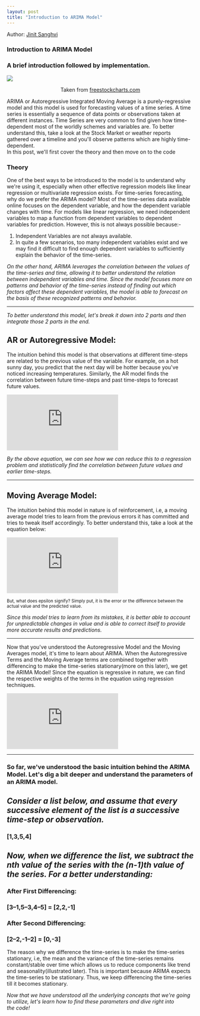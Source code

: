 ```yaml
---
layout: post
title: "Introduction to ARIMA Model"
---
```


Author: [Jinit Sanghvi](www.linkedin.com/in/jinit-sanghvi-4329a016b)

### Introduction to ARIMA Model

<h3>A brief introduction followed by implementation.</h3>
<img src="https://www.freestockcharts.com/help/Content/Resources/Images/timeseriesforecast.png">
<p style="text-align:center;">Taken from <a href="https://www.freestockcharts.com/">freestockcharts.com</a></p>

ARIMA or Autoregressive Integrated Moving Average is a purely-regressive model and this model is used for forecasting values of a time series. A time series is essentially a sequence of data points or observations taken at different instances. Time Series are very common to find given how time-dependent most of the worldly schemes and variables are. To better understand this, take a look at the Stock Market or weather reports gathered over a timeline and you'll observe patterns which are highly time-dependent.
<br>
In this post, we'll first cover the theory and then move on to the code
### Theory
One of the best ways to be introduced to the model is to understand why we're using it, especially when other effective regression models like linear regression or multivariate regression exists. For time-series forecasting, why do we prefer the ARIMA model? Most of the time-series data available online focuses on the dependent variable, and how the dependent variable changes with time. For models like linear regression, we need independent variables to map a function from dependent variables to dependent variables for prediction.
However, this is not always possible because:-
<br>
<ol>
    <li>Independent Variables are not always available.</li>
        <li>In quite a few scenarios, too many independent variables exist and we may find it difficult to find enough dependent variables to sufficiently explain the behavior of the time-series.</li>
</ol>
<i>On the other hand, ARIMA leverages the correlation between the values of the time-series and time, allowing it to better understand the relation between independent variables and time. Since the model focuses more on patterns and behavior of the time-series instead of finding out which factors affect these dependent variables, the model is able to forecast on the basis of these recognized patterns and behavior.</i>
<hr>
<i>To better understand this model, let's break it down into 2 parts and then integrate those 2 parts in the end.</i>
<h2>AR or Autoregressive Model:</h2>
<p>The intuition behind this model is that observations at different time-steps are related to the previous value of the variable. For example, on a hot sunny day, you predict that the next day will be hotter because you've noticed increasing temperatures. Similarly, the AR model finds the correlation between future time-steps and past time-steps to forecast future values.<p>

![AR Equation](https://latex.codecogs.com/gif.latex?Y_t%20%3D%20%5Calpha%20&plus;%20%5Cbeta_1*Y_t_-_1%20&plus;%20%5Cbeta_2*Y_t_-_2%20..%20&plus;%20%5Cbeta_p*Y_t_-_p%20&plus;%20%5Cepsilon_1)

<i>By the above equation, we can see how we can reduce this to a regression problem and statistically find the correlation between future values and earlier time-steps.</i>
<hr>
<h2>Moving Average Model:</h2>
<p>The intuition behind this model in nature is of reinforcement, i.e, a moving average model tries to learn from the previous errors it has committed and tries to tweak itself accordingly. To better understand this, take a look at the equation below:</p>


![MA_Equation](https://latex.codecogs.com/gif.latex?Y_t%20%3D%20%5Calpha%20&plus;%20%5Cepsilon_t%20&plus;%20%5Cphi_1%20%5Cepsilon_t-1%20&plus;%20%5Cphi_2%20%5Cepsilon_t-2%20&plus;%20...%20&plus;%20%5Cphi_q%20%5Cepsilon_t-q)

<small>But, what does epsilon signify? Simply put, it is the error or the difference between the actual value and the predicted value.</small>
<br>

<i>Since this model tries to learn from its mistakes, it is better able to account for unpredictable changes in value and is able to correct itself to provide more accurate results and predictions.</i>
<hr>
Now that you've understood the Autoregressive Model and the Moving Averages model, it's time to learn about ARIMA. When the Autoregressive Terms and the Moving Average terms are combined together with differencing to make the time-series stationary(more on this later), we get the ARIMA Model! Since the equation is regressive in nature, we can find the respective weights of the terms in the equation using regression techniques.

![ARIMA Equation](https://latex.codecogs.com/gif.latex?Y_t%20%3D%20%5Calpha%20&plus;%20%5Cbeta%20_1Y_t_-_1%20&plus;%20%5Cbeta%20_2Y_t_-_2%20&plus;%20....%20&plus;%20%5Cbeta%20_pY_t_-_p%20&plus;%20%5Cphi%20_1%5Cepsilon_t_-_1%20&plus;%20%5Cphi%20_2%5Cepsilon_t_-_2%20&plus;%20....%20&plus;%20%5Cphi%20_q%5Cepsilon_t_-_q)

<hr>

<h3>So far, we've understood the basic intuition behind the ARIMA Model. Let's dig a bit deeper and understand the parameters of an ARIMA model.</h3>

<h2 style="font-style:italic;">Consider a list below, and assume that every successive element of the list is a successive time-step or observation.</h2>
<h3>[1,3,5,4]</h3>

<h2 style="font-style:italic;">Now, when we difference the list, we subtract the nth value of the series with the (n-1)th value of the series. For a better understanding:</h2>

<h3>After First Differencing:</h3>
<h3>[3–1,5–3,4–5] = [2,2,-1]</h3>
<h3>After Second Differencing:</h3>
<h3>[2–2,-1–2] = [0,-3]</h3>

<p>The reason why we difference the time-series is to make the time-series stationary, i.e, the mean and the variance of the time-series remains constant/stable over time which allows us to reduce components like trend and seasonality(illustrated later). This is important because ARIMA expects the time-series to be stationary. Thus, we keep differencing the time-series till it becomes stationary.</p>

<i>Now that we have understood all the underlying concepts that we're going to utilize, let's learn how to find these parameters and dive right into the code!</i>
